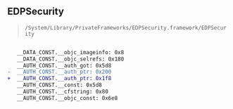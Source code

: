 ## EDPSecurity

> `/System/Library/PrivateFrameworks/EDPSecurity.framework/EDPSecurity`

```diff

   __DATA_CONST.__objc_imageinfo: 0x8
   __DATA_CONST.__objc_selrefs: 0x180
   __AUTH_CONST.__auth_got: 0x5d8
-  __AUTH_CONST.__auth_ptr: 0x200
+  __AUTH_CONST.__auth_ptr: 0x1f8
   __AUTH_CONST.__const: 0x5d8
   __AUTH_CONST.__cfstring: 0x80
   __AUTH_CONST.__objc_const: 0x6e8

```
